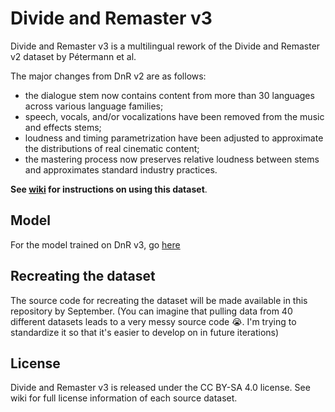 # Divide and Remaster v3

Divide and Remaster v3 is a multilingual rework of the Divide and Remaster v2 dataset by Pétermann et al. 

The major changes from DnR v2 are as follows:
- the dialogue stem now contains content from more than 30 languages across various language families;
- speech, vocals, and/or vocalizations have been removed from the music and effects stems;
- loudness and timing parametrization have been adjusted to approximate the distributions of real cinematic content;
- the mastering process now preserves relative loudness between stems and approximates standard industry practices.

**See [wiki](https://github.com/kwatcharasupat/divide-and-remaster-v3/wiki) for instructions on using this dataset**.

## Model

For the model trained on DnR v3, go [here](https://github.com/kwatcharasupat/bandit-v2)

## Recreating the dataset

The source code for recreating the dataset will be made available in this repository by September. (You can imagine that pulling data from 40 different datasets leads to a very messy source code 😭. I'm trying to standardize it so that it's easier to develop on in future iterations)

## License

Divide and Remaster v3 is released under the CC BY-SA 4.0 license. See wiki for full license information of each source dataset.
